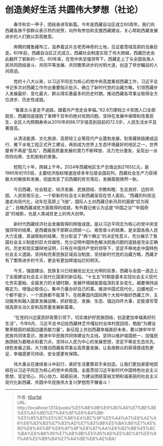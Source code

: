 # 创造美好生活 共圆伟大梦想（社论）


  春华秋实一甲子，团结奋进写新篇。今年是西藏自治区成立60周年。我们向西藏各族干部群众表示热烈祝贺，向所有参加和支援西藏建设、关心帮助西藏发展进步的人们致以崇高敬意。

  奔腾的雅鲁藏布江，滋养着这片古老而神奇的土地，见证着雪域高原的沧桑巨变。60年前，西藏自治区正式成立，西藏社会制度实现了伟大跨越，西藏历史由此翻开了崭新的一页。60年来，在党中央坚强领导下，西藏走上了与全国各族人民共同团结奋斗、共同平等发展、共同繁荣进步的光明大道，创造了举世瞩目的人间奇迹。

  党的十八大以来，以习近平同志为核心的党中央高度重视西藏工作，习近平总书记多次对西藏工作作出重要指示批示，确立了新时代党的治藏方略，引领西藏步入发展最好、变化最大、群众得实惠最多的历史时期，推动西藏各项事业取得全方位进步、历史性成就。

  “看着北斗星走不迷路，跟着共产党走会幸福。”62.8万建档立卡贫困人口全部脱贫，西藏彻底摆脱了束缚千百年的绝对贫困问题。坚持在发展中保障和改善民生，全区人均预期寿命从2010年的68.17岁提高到目前的72.5岁，人民生活水平显著提高。

  从清洁能源、文化旅游、高原轻工业等现代产业蓬勃发展，到青藏铁路建成运行、雅下水电工程正式开工建设，再到成为世界上生态环境最好的地区之一，世界屋脊不再是“孤岛”，西藏高质量发展的潜力不断释放、活力充分激发，呈现出一派欣欣向荣、生机勃勃的景象。

  短短几十年，跨越上千年。2024年西藏地区生产总值达到2765亿元，是1965年的155倍，主要经济指标增速连续多年位居全国前列，西藏社会生产力获得极大的解放和发展，彻底改变了旧西藏的贫穷落后，发展面貌焕然一新。

  今日西藏，社会稳定、经济发展、民族团结、宗教和睦、生态良好、边防巩固、人民安居乐业，一个崭新的社会主义新西藏呈现在世人面前。“西藏的科技迅速走向现代化，动车在高原上飞驰”，国际人士对西藏日新月异的面貌“叹为观止”；目睹西藏减贫方面取得的成就，有外籍记者认为这是“中国之治”“中国奇迹”的缩影，也是人类减贫史上的伟大创举。

  新时代西藏经济社会发展取得的辉煌成就，是以习近平同志为核心的党中央坚强领导的结果，是西藏各族干部群众团结一心、艰苦奋斗的结果，是全国各族人民大力支援、真诚帮助的结果，充分彰显了“两个确立”的决定性意义，充分展示了我国社会主义制度的巨大优越性，充分证明中国特色解决民族问题的道路是完全正确的。历史和现实雄辩地证明，只有在中国共产党的领导下，坚定不移地走中国特色社会主义道路，坚持和完善民族区域自治制度，坚持新时代党的治藏方略，西藏才有了繁荣进步的今天，更会有更加辉煌灿烂的明天。

  今天，强国建设、民族复兴已经展现出无比光明的前景，西藏与全国一道迈上了全面建设社会主义现代化国家的新征程。“十五五”时期是基本实现社会主义现代化夯实基础、全面发力的关键时期，发展环境越是面临深刻复杂变化，越要保持战略定力，增强必胜信心，集中力量办好自己的事。推进中国式现代化，边疆地区一个都不能少，一个民族都不能落下。在统筹国内国际两个大局中做好西藏工作，主动服务和融入国家发展战略，抓好稳定、发展、生态、强边四件大事，定能谱写雪域高原长治久安和高质量发展新篇章。

  “在党的兴边富民好政策引领下，切实维护好民族团结，创造更加幸福美好的生活”，今年6月，习近平总书记给西藏林芝市嘎拉村全体村民回信，勉励“为建设繁荣稳固的祖国边疆贡献力量”。新征程上共创西藏幸福美好未来，要以铸牢中华民族共同体意识、推进中华民族共同体建设为主线，坚持以维护祖国统一、加强民族团结为着眼点和着力点，坚持以人民为中心的发展思想，坚定不移走生态优先、绿色发展之路，大力推动西藏各项事业高质量发展，让各族群众的获得感成色更足、幸福感更可持续、安全感更有保障。

  伟大事业在接续奋斗中前行，美好生活要靠双手来创造。让我们更加紧密地团结在以习近平同志为核心的党中央周围，全面贯彻习近平新时代中国特色社会主义思想，坚定信心、同心协力、砥砺前进，为建设团结富裕文明和谐美丽的社会主义现代化新西藏、共圆中华民族伟大复兴梦想而不懈奋斗！

---

> 作者: [t0ur1st](https://github.com/tyd2000)  
> URL: http://localhost:1313/posts/%E5%88%9B%E9%80%A0%E7%BE%8E%E5%A5%BD%E7%94%9F%E6%B4%BB-%E5%85%B1%E5%9C%86%E4%BC%9F%E5%A4%A7%E6%A2%A6%E6%83%B3%E7%83%AD%E7%83%88%E5%BA%86%E7%A5%9D%E8%A5%BF%E8%97%8F%E8%87%AA%E6%B2%BB%E5%8C%BA%E6%88%90%E7%AB%8B%E5%85%AD%E5%8D%81%E5%91%A8%E5%B9%B4%E7%A4%BE%E8%AE%BA/  

